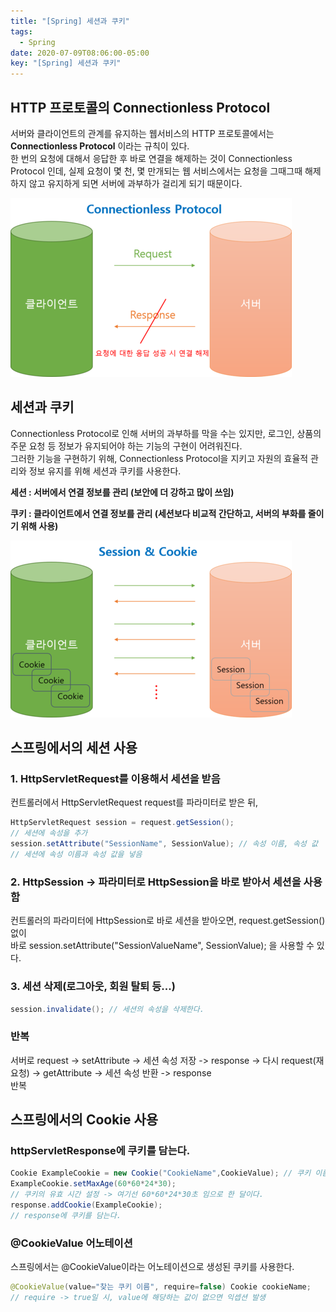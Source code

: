 ```yaml
---
title: "[Spring] 세션과 쿠키"
tags:
  - Spring
date: 2020-07-09T08:06:00-05:00
key: "[Spring] 세션과 쿠키"
---
```


## HTTP 프로토콜의 Connectionless Protocol

<!--more-->

서버와 클라이언트의 관계를 유지하는 웹서비스의 HTTP 프로토콜에서는 **Connectionless Protocol** 이라는 규칙이 있다.<br>
한 번의 요청에 대해서 응답한 후 바로 연결을 해제하는 것이 Connectionless Protocol 인데, 실제 요청이 몇 천, 몇 만개되는 웹 서비스에서는 요청을 그때그때 해제하지 않고 유지하게 되면 서버에 과부하가 걸리게 되기 때문이다.<br>

![](/assets/images/200709-2.png)<br>

## 세션과 쿠키

Connectionless Protocol로 인해 서버의 과부하를 막을 수는 있지만, 로그인, 상품의 주문 요청 등 정보가 유지되어야 하는 기능의 구현이 어려워진다.<br>
그러한 기능을 구현하기 위해, Connectionless Protocol을 지키고 자원의 효율적 관리와 정보 유지를 위해 세션과 쿠키를 사용한다.<br>

**세션 : 서버에서 연결 정보를 관리 (보안에 더 강하고 많이 쓰임)**

**쿠키 : 클라이언트에서 연결 정보를 관리 (세션보다 비교적 간단하고, 서버의 부화를 줄이기 위해 사용)**

![](/assets/images/200709-3.png)<br>

## 스프링에서의 세션 사용

### 1. HttpServletRequest를 이용해서 세션을 받음

컨트롤러에서 HttpServletRequest request를 파라미터로 받은 뒤,

```java
HttpServletRequest session = request.getSession();
// 세션에 속성을 추가
session.setAttribute("SessionName", SessionValue); // 속성 이름, 속성 값
// 세션에 속성 이름과 속성 값을 넣음
```

### 2. HttpSession -> 파라미터로 HttpSession을 바로 받아서 세션을 사용함

컨트롤러의 파라미터에 HttpSession로 바로 세션을 받아오면, request.getSession() 없이<br> 바로 session.setAttribute("SessionValueName", SessionValue); 을 사용할 수 있다.

### 3. 세션 삭제(로그아웃, 회원 탈퇴 등...)

```java
session.invalidate(); // 세션의 속성을 삭제한다.
```

### 반복

서버로 request -> setAttribute -> 세션 속성 저장 -> response -> 다시 request(재요청) -> getAttribute -> 세션 속성 반환 -> response <br>
반복

## 스프링에서의 Cookie 사용

### httpServletResponse에 쿠키를 담는다.

```java
Cookie ExampleCookie = new Cookie("CookieName",CookieValue); // 쿠키 이름, 쿠키 값
ExampleCookie.setMaxAge(60*60*24*30);
// 쿠키의 유효 시간 설정 -> 여기선 60*60*24*30초 임으로 한 달이다.
response.addCookie(ExampleCookie);
// response에 쿠키를 담는다.
```

### @CookieValue 어노테이션

스프링에서는 @CookieValue이라는 어노테이션으로 생성된 쿠키를 사용한다.<br>

```java
@CookieValue(value="찾는 쿠키 이름", require=false) Cookie cookieName;
// require -> true일 시, value에 해당하는 값이 없으면 익셉션 발생
```
